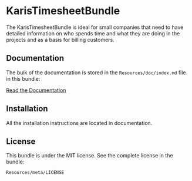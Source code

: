 KarisTimesheetBundle
=============

The KarisTimesheetBundle is ideal for small companies that need to have detailed information 
on who spends time and what they are doing in the projects and as a basis for billing customers.

Documentation
-------------

The bulk of the documentation is stored in the `Resources/doc/index.md`
file in this bundle:

[Read the Documentation](https://github.com/Zhamdi/KarisTimesheetBundle/Resources/doc/index.md)

Installation
------------

All the installation instructions are located in documentation.

License
-------

This bundle is under the MIT license. See the complete license in the bundle:

    Resources/meta/LICENSE

